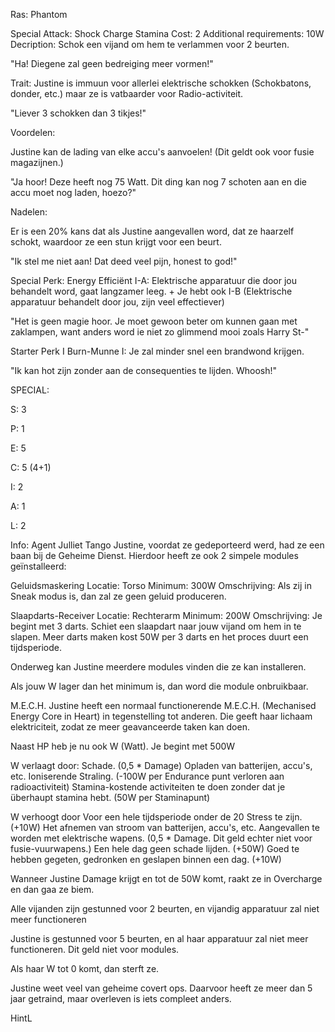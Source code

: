 Ras: Phantom

Special Attack: Shock Charge
	Stamina Cost: 2
	Additional requirements: 10W
	Decription: Schok een vijand om hem te verlammen voor 2 beurten.

"Ha! Diegene zal geen bedreiging meer vormen!"

Trait: Justine is immuun voor allerlei elektrische schokken (Schokbatons, donder, etc.) maar ze is vatbaarder voor Radio-activiteit.

"Liever 3 schokken dan 3 tikjes!"

Voordelen:

Justine kan de lading van elke accu's aanvoelen! (Dit geldt ook voor fusie magazijnen.)

"Ja hoor! Deze heeft nog 75 Watt. Dit ding kan nog 7 schoten aan en die accu moet nog laden, hoezo?"

Nadelen:

Er is een 20% kans dat als Justine aangevallen word, dat ze haarzelf schokt, waardoor ze een stun krijgt voor een beurt.

"Ik stel me niet aan! Dat deed veel pijn, honest to god!"

Special Perk: Energy Efficiënt
	I-A: Elektrische apparatuur die door jou behandelt word, gaat langzamer leeg.
	+ Je hebt ook I-B (Elektrische apparatuur behandelt door jou, zijn veel effectiever)

"Het is geen magie hoor. Je moet gewoon beter om kunnen gaan met zaklampen, want anders word ie niet zo glimmend mooi zoals Harry St-"

Starter Perk I
	Burn-Munne
	I: Je zal minder snel een brandwond krijgen.

 "Ik kan hot zijn zonder aan de consequenties te lijden. Whoosh!"

SPECIAL:

S: 3

P: 1

E: 5

C: 5 (4+1)

I: 2

A: 1

L: 2

Info:
Agent Julliet Tango
Justine, voordat ze gedeporteerd werd, had ze een baan bij de Geheime Dienst. Hierdoor heeft ze ook 2 simpele modules geïnstalleerd:

Geluidsmaskering
	Locatie: Torso
	Minimum: 300W
	Omschrijving: Als zij in Sneak modus is, dan zal ze geen geluid produceren.

Slaapdarts-Receiver
	Locatie: Rechterarm
	Minimum: 200W
	Omschrijving: Je begint met 3 darts. Schiet een slaapdart naar jouw vijand om hem in te slapen. Meer darts maken kost 50W per 3 darts en het proces duurt een tijdsperiode.

Onderweg kan Justine meerdere modules vinden die ze kan installeren.

Als jouw W lager dan het minimum is, dan word die module onbruikbaar.

M.E.C.H.
Justine heeft een normaal functionerende M.E.C.H. (Mechanised Energy Core in Heart) in tegenstelling tot anderen. Die geeft haar lichaam elektriciteit, zodat ze meer geavanceerde taken kan doen.

Naast HP heb je nu ook W (Watt). Je begint met 500W

W verlaagt door:
	Schade. (0,5 * Damage)
	Opladen van batterijen, accu's, etc.
	Ioniserende Straling. (-100W per Endurance punt verloren aan radioactiviteit)
	Stamina-kostende activiteiten te doen zonder dat je überhaupt stamina hebt. (50W per Staminapunt)

W verhoogt door
	Voor een hele tijdsperiode onder de 20 Stress te zijn. (+10W)
	Het afnemen van stroom van batterijen, accu's, etc.
	Aangevallen te worden met elektrische wapens. (0,5 * Damage. Dit geld echter niet voor fusie-vuurwapens.)
	Een hele dag geen schade lijden. (+50W)
	Goed te hebben gegeten, gedronken en geslapen binnen een dag. (+10W)

Wanneer Justine Damage krijgt en tot de 50W komt, raakt ze in Overcharge en dan gaa ze biem.

Alle vijanden zijn gestunned voor 2 beurten, en vijandig apparatuur zal niet meer functioneren

Justine is gestunned voor 5 beurten, en al haar apparatuur zal niet meer functioneren. Dit geld niet voor modules.

Als haar W tot 0 komt, dan sterft ze.

Justine weet veel van geheime covert ops. Daarvoor heeft ze meer dan 5 jaar getraind, maar overleven is iets compleet anders.

HintL
















